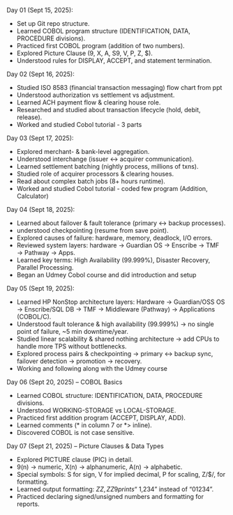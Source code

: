 Day 01 (Sept 15, 2025):
- Set up Git repo structure.
- Learned COBOL program structure (IDENTIFICATION, DATA, PROCEDURE divisions).
- Practiced first COBOL program (addition of two numbers).
- Explored Picture Clause (9, X, A, S9, V, P, Z, $).
- Understood rules for DISPLAY, ACCEPT, and statement termination.

Day 02 (Sept 16, 2025):
- Studied ISO 8583 (financial transaction messaging) flow chart from ppt
- Understood authorization vs settlement vs adjustment.
- Learned ACH payment flow & clearing house role.
- Researched and studied about transaction lifecycle (hold, debit, release).
- Worked and studied Cobol tutorial - 3 parts 

Day 03 (Sept 17, 2025):
- Explored merchant- & bank-level aggregation.
- Understood interchange (issuer ↔ acquirer communication).
- Learned settlement batching (nightly process, millions of txns).
- Studied role of acquirer processors & clearing houses.
- Read about complex batch jobs (8+ hours runtime).
- Worked and studied Cobol tutorial - coded few program (Addition, Calculator)

Day 04 (Sept 18, 2025):
- Learned about failover & fault tolerance (primary ↔ backup processes).
- understood checkpointing (resume from save point).
- Explored causes of failure: hardware, memory, deadlock, I/O errors.
- Reviewed system layers: hardware → Guardian OS → Enscribe → TMF → Pathway → Apps.
- Learned key terms: High Availability (99.999%), Disaster Recovery, Parallel Processing.
- Began an Udmey Cobol course and did introduction and setup

Day 05 (Sept 19, 2025):
- Learned HP NonStop architecture layers: Hardware → Guardian/OSS OS → Enscribe/SQL DB → TMF → Middleware (Pathway) → Applications (COBOL/C).
- Understood fault tolerance & high availability (99.999%) → no single point of failure, ~5 min downtime/year.
- Studied linear scalability & shared nothing architecture → add CPUs to handle more TPS without bottlenecks.
- Explored process pairs & checkpointing → primary ↔ backup sync, failover detection → promotion → recovery.
- Working and following along with the Udmey course

Day 06 (Sept 20, 2025) – COBOL Basics
- Learned COBOL structure: IDENTIFICATION, DATA, PROCEDURE divisions.
- Understood WORKING-STORAGE vs LOCAL-STORAGE.
- Practiced first addition program (ACCEPT, DISPLAY, ADD).
- Learned comments (* in column 7 or *> inline).
- Discovered COBOL is not case sensitive.

Day 07 (Sept 21, 2025) – Picture Clauses & Data Types
- Explored PICTURE clause (PIC) in detail.
- 9(n) → numeric, X(n) → alphanumeric, A(n) → alphabetic.
- Special symbols: S for sign, V for implied decimal, P for scaling, Z/$/, for formatting.
- Learned output formatting: $ZZ,ZZ9 prints “$ 1,234” instead of “01234”.
- Practiced declaring signed/unsigned numbers and formatting for reports.